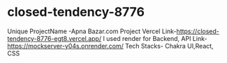 # closed-tendency-8776
Unique ProjectName -Apna Bazar.com
Project Vercel Link-https://closed-tendency-8776-egt8.vercel.app/
I used render for Backend,
API Link-https://mockserver-y04s.onrender.com/
Tech Stacks- Chakra UI,React, CSS
